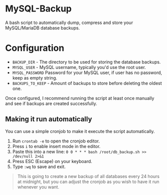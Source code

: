 # MySQL-Backup
A bash script to automatically dump, compress and store your MySQL/MariaDB database backups.

# Configuration
- `BACKUP_DIR` - The directory to be used for storing the database backups.
- `MYSQL_USER` - MySQL username, typically you'd use the root user.
- `MYSQL_PASSWORD` Password for your MySQL user, if user has no password, keep as empty string.
- `BACKUPS_TO_KEEP` - Amount of backups to store before deleting the oldest one.

Once configured, I recommend running the script at least once manually and see if backups are created successfully.

## Making it run automatically
You can use a simple cronjob to make it execute the script automatically.

1. Run `crontab -e` to open the cronjob editor.
2. Press `i` to enable insert mode in the editor.
3. Paste this into a new line: `0 0 * * * bash /root/db_backup.sh >> /dev/null 2>&1`
4. Press ESC (Escape) on your keyboard.
5. Type `:wq` to save and exit.

> This is going to create a new backup of all databases every 24 hours at midnight, but you can adjust the cronjob as you wish to have it run whenever you want.
